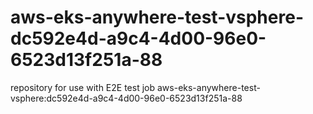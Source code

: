 # aws-eks-anywhere-test-vsphere-dc592e4d-a9c4-4d00-96e0-6523d13f251a-88
repository for use with E2E test job aws-eks-anywhere-test-vsphere:dc592e4d-a9c4-4d00-96e0-6523d13f251a-88
